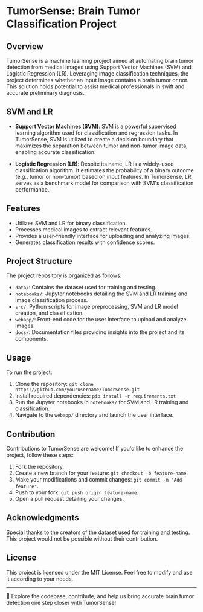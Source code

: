 # TumorSense: Brain Tumor Classification Project

## Overview
TumorSense is a machine learning project aimed at automating brain tumor detection from medical images using Support Vector Machines (SVM) and Logistic Regression (LR). Leveraging image classification techniques, the project determines whether an input image contains a brain tumor or not. This solution holds potential to assist medical professionals in swift and accurate preliminary diagnosis.

## SVM and LR
- **Support Vector Machines (SVM)**: SVM is a powerful supervised learning algorithm used for classification and regression tasks. In TumorSense, SVM is utilized to create a decision boundary that maximizes the separation between tumor and non-tumor image data, enabling accurate classification.

- **Logistic Regression (LR)**: Despite its name, LR is a widely-used classification algorithm. It estimates the probability of a binary outcome (e.g., tumor or non-tumor) based on input features. In TumorSense, LR serves as a benchmark model for comparison with SVM's classification performance.

## Features
- Utilizes SVM and LR for binary classification.
- Processes medical images to extract relevant features.
- Provides a user-friendly interface for uploading and analyzing images.
- Generates classification results with confidence scores.

## Project Structure
The project repository is organized as follows:

- `data/`: Contains the dataset used for training and testing.
- `notebooks/`: Jupyter notebooks detailing the SVM and LR training and image classification process.
- `src/`: Python scripts for image preprocessing, SVM and LR model creation, and classification.
- `webapp/`: Front-end code for the user interface to upload and analyze images.
- `docs/`: Documentation files providing insights into the project and its components.

## Usage
To run the project:
1. Clone the repository: `git clone https://github.com/yourusername/TumorSense.git`
2. Install required dependencies: `pip install -r requirements.txt`
3. Run the Jupyter notebooks in `notebooks/` for SVM and LR training and classification.
4. Navigate to the `webapp/` directory and launch the user interface.

## Contribution
Contributions to TumorSense are welcome! If you'd like to enhance the project, follow these steps:
1. Fork the repository.
2. Create a new branch for your feature: `git checkout -b feature-name`.
3. Make your modifications and commit changes: `git commit -m "Add feature"`.
4. Push to your fork: `git push origin feature-name`.
5. Open a pull request detailing your changes.

## Acknowledgments
Special thanks to the creators of the dataset used for training and testing. This project would not be possible without their contribution.

## License
This project is licensed under the MIT License. Feel free to modify and use it according to your needs.

---

📌 Explore the codebase, contribute, and help us bring accurate brain tumor detection one step closer with TumorSense!

